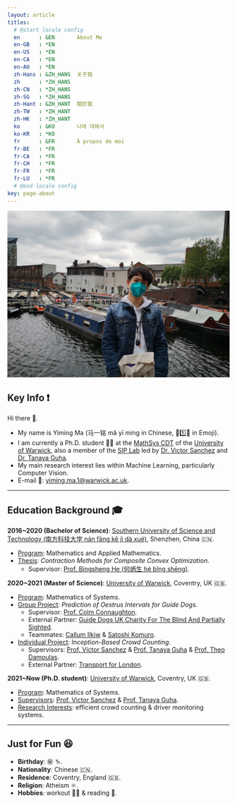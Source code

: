 ```yaml
---
layout: article
titles:
  # @start locale config
  en      : &EN       About Me
  en-GB   : *EN
  en-US   : *EN
  en-CA   : *EN
  en-AU   : *EN
  zh-Hans : &ZH_HANS  关于我
  zh      : *ZH_HANS
  zh-CN   : *ZH_HANS
  zh-SG   : *ZH_HANS
  zh-Hant : &ZH_HANT  關於我
  zh-TW   : *ZH_HANT
  zh-HK   : *ZH_HANT
  ko      : &KO       나에 대해서
  ko-KR   : *KO
  fr      : &FR       À propos de moi
  fr-BE   : *FR
  fr-CA   : *FR
  fr-CH   : *FR
  fr-FR   : *FR
  fr-LU   : *FR
  # @end locale config
key: page-about
---
```


![me](about.assets/me.jpg)

## Key Info :exclamation:

Hi there :wave:. 

- My name is Yiming Ma (马一铭 mǎ yī míng in Chinese, :horse::one::knife: in Emoji).
- I am currently a Ph.D. student :man_student: at the [MathSys CDT](https://warwick.ac.uk/fac/sci/mathsys/) of the [University of Warwick](https://warwick.ac.uk/), also a member of the [SIP Lab](https://warwick.ac.uk/fac/sci/dcs/research/siplab/) led by [Dr. Victor Sanchez](https://www.dcs.warwick.ac.uk/~vsanchez/Victor_Sanchez/Victor_Sanchez.html) and [Dr. Tanaya Guha](https://www.tanayag.com/). 
- My main research interest lies within Machine Learning, particularly Computer Vision.
- E-mail :e-mail:: [yiming.ma.1@warwick.ac.uk](mailto:yiming.ma.1@warwick.ac.uk).

----------------

## Education Background :mortar_board:

**2016~2020 (Bachelor of Science)**:  [Southern University of Science and Technology (南方科技大学 nán fāng kē jì dà xué)](https://www.sustech.edu.cn/en/), Shenzhen, China :cn:.

- <u>Program</u>: Mathematics and Applied Mathematics.
- <u>Thesis</u>: *Contraction Methods for Composite Convex Optimization*.
    - Supervisor: [Prof. Bingsheng He (何炳生 hé bǐng shēng)](http://maths.nju.edu.cn/~hebma/).

**2020~2021 (Master of Science)**: [University of Warwick](https://warwick.ac.uk/), Coventry, UK :gb:.

- <u>Program</u>: Mathematics of Systems.
- <u>Group Project</u>: *Prediction of Oestrus Intervals for Guide Dogs*.
    - Supervisor: [Prof. Colm Connaughton](https://warwick.ac.uk/fac/sci/maths/people/staff/colm_connaughton/).
    - External Partner: [Guide Dogs UK Charity For The Blind And Partially Sighted](https://www.guidedogs.org.uk/).
    - Teammates: [Callum Ilkiw](https://warwick.ac.uk/fac/sci/mathsys/people/students/2020intake/ilkiw/) & [Satoshi Komuro](https://warwick.ac.uk/fac/sci/mathsys/people/students/2020intake/komuro/).
- <u>Individual Project</u>: *Inception-Based Crowd Counting*.
    - Supervisors: [Prof. Victor Sanchez](https://www.dcs.warwick.ac.uk/~vsanchez/Victor_Sanchez/Victor_Sanchez.html) & [Prof. Tanaya Guha](https://www.tanayag.com/) & [Prof. Theo Damoulas](https://warwick.ac.uk/fac/sci/statistics/staff/academic-research/damoulas/).
    - External Partner: [Transport for London](https://tfl.gov.uk/).

**2021~Now (Ph.D. student)**: [University of Warwick](https://warwick.ac.uk/), Coventry, UK :gb:.

- <u>Program</u>: Mathematics of Systems.
- <u>Supervisors</u>: [Prof. Victor Sanchez](https://www.dcs.warwick.ac.uk/~vsanchez/Victor_Sanchez/Victor_Sanchez.html) & [Prof. Tanaya Guha](https://www.tanayag.com/).
- <u>Research Interests</u>: efficient crowd counting & driver monitoring systems.

-----

## Just for Fun :laughing:

- **Birthday**: :secret: :capricorn:.
- **Nationality**: Chinese :cn:.
- **Residence**: Coventry, England :uk:.
- **Religion**: Atheism :atom_symbol:.
- **Hobbies**: workout :weight_lifting_man: & reading :battery:.

